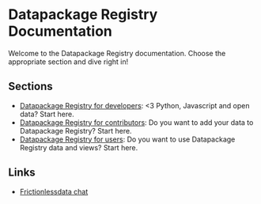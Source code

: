 # Datapackage Registry Documentation

Welcome to the Datapackage Registry documentation. Choose the appropriate section and dive right in!

## Sections

* [Datapackage Registry for developers](developers/): <3 Python, Javascript and open data? Start here.
* [Datapackage Registry for contributors](contributors/): Do you want to add your data to Datapackage Registry? Start here.
* [Datapackage Registry for users](users/): Do you want to use Datapackage Registry data and views? Start here.

## Links

* [Frictionlessdata chat](https://gitter.im/frictionlessdata/chat)
